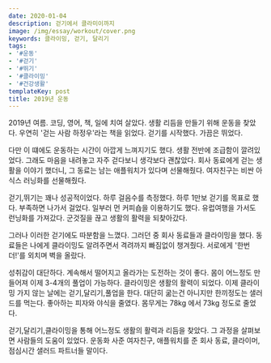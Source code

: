 ```yaml
---
date: 2020-01-04
description: 걷기에서 클라미이까지
image: /img/essay/workout/cover.png
keywords: 클라이밍, 걷기, 달리기
tags:
- '#운동'
- '#걷기'
- '#뛰기'
- '#클라이밍'
- '#건강생활'
templateKey: post
title: 2019년 운동
---
```


2019년 여름. 코딩, 영어, 책, 일에 치여 살았다. 생활 리듬을 만들기 위해 운동을 찾았다. 우연히 '걷는 사람 하정우'라는 책을 읽었다. 걷기를 시작했다. 가끔은 뛰었다. 

다만 이 떄에도 운동하는 시간이 아깝게 느껴지기도 했다. 생활 전반에 조급함이 깔려있었다. 그래도 마음을 내려놓고 자주 걷다보니 생각보다 괜찮았다. 회사 동료에게 걷는 생활을 이야기 했더니, 그 동료는 남는 애플워치가 있다며 선물해줬다. 여자친구는 비싼 아식스 러닝화를 선물해줬다.

걷기,뛰기는 꽤나 성공적이었다. 하루 걸음수를 측정했다. 하루 1만보 걷기를 목표로 했다. 부족하면 나가서 걸었다. 일부러 먼 커피숍을 이용하기도 했다. 유럽여행을 가서도 런닝화를 가져갔다. 군것질을 끊고 생활의 활력을 되찾아갔다.

그러나 이러한 걷기에도 따분함을 느꼈다. 그러던 중 회사 동료들과 클라이밍을 했다. 동료들은 나에게 클라이밍도 알려주면서 격려까지 빠짐없이 챙겨줬다. 서로에게 '한번 더!'를 외치며 벽을 올랐다.


성취감이 대단하다. 계속해서 떨어지고 올라가는 도전하는 것이 좋다. 몸이 어느정도 만들어져 이제 3-4개의 풀업이 가능하다.  클라이밍은 생활의 활력이 되었다. 이제 클라이밍 가지 않는 날에는 걷기,달리기,풀업을 한다. 대단히 굶는건 아니지만 한끼정도는 샐러드를 먹는다. 좋아하는 피자와 야식을 줄였다. 몸무게는 78kg 에서 73kg 정도로 줄었다. 

걷기,달리기,클라이밍을 통해 어느정도 생활의 활력과 리듬을 찾았다. 그 과정을 살펴보면 사람들의 도움이 있었다. 운동화 사준 여자친구, 애플워치를 준 회사 동료, 클라이머, 점심시간 샐러드 파트너들 말이다.